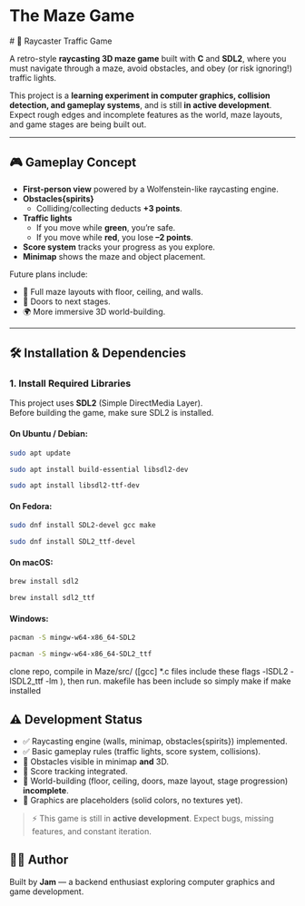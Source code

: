 <h1 align:"center">The Maze Game</h1>
# 🚦 Raycaster Traffic Game  

A retro-style **raycasting 3D maze game** built with **C** and **SDL2**, where you must navigate through a maze, avoid obstacles, and obey (or risk ignoring!) traffic lights.  

This project is a **learning experiment in computer graphics, collision detection, and gameplay systems**, and is still **in active development**. Expect rough edges and incomplete features as the world, maze layouts, and game stages are being built out.  

---

## 🎮 Gameplay Concept  

- **First-person view** powered by a Wolfenstein-like raycasting engine.  
- **Obstacles{spirits}**  
  - Colliding/collecting deducts **+3 points**.    
- **Traffic lights**  
  - If you move while **green**, you’re safe.  
  - If you move while **red**, you lose **–2 points**.  
- **Score system** tracks your progress as you explore.  
- **Minimap** shows the maze and object placement.  

Future plans include:  
- 🧱 Full maze layouts with floor, ceiling, and walls.  
- 🚪 Doors to next stages.  
- 🌍 More immersive 3D world-building.  

---

## 🛠️ Installation & Dependencies  

### 1. Install Required Libraries  

This project uses **SDL2** (Simple DirectMedia Layer).  
Before building the game, make sure SDL2 is installed.  

#### On Ubuntu / Debian:  
```bash
sudo apt update
```
```bash
sudo apt install build-essential libsdl2-dev
```
```bash
sudo apt install libsdl2-ttf-dev
```
#### On Fedora:
```bash
sudo dnf install SDL2-devel gcc make
```
```bash
sudo dnf install SDL2_ttf-devel
```
#### On macOS:
```bash
brew install sdl2
```
```bash
brew install sdl2_ttf
```
#### Windows:
```bash
pacman -S mingw-w64-x86_64-SDL2
```
```bash
pacman -S mingw-w64-x86_64-SDL2_ttf
```

clone repo, compile in Maze/src/ ([gcc] *.c files include these flags -lSDL2 -lSDL2_ttf -lm ), then run.
makefile has been include so simply make if make installed 

## ⚠️ Development Status  

- ✅ Raycasting engine (walls, minimap, obstacles{spirits}) implemented.  
- ✅ Basic gameplay rules (traffic lights, score system, collisions).  
- 🔄 Obstacles visible in minimap **and** 3D.  
- 🔄 Score tracking integrated.  
- 🚧 World-building (floor, ceiling, doors, maze layout, stage progression) **incomplete**.  
- 🚧 Graphics are placeholders (solid colors, no textures yet).  

> ⚡ This game is still in **active development**. Expect bugs, missing features, and constant iteration.  

## 🧑‍💻 Author  

Built by **Jam** — a backend enthusiast exploring computer graphics and game development.  

